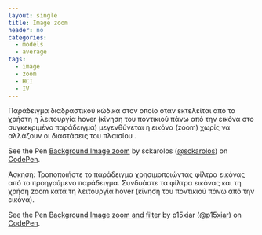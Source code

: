 ```yaml
---
layout: single
title: Image zoom
header: no
categories:
  - models
  - average
tags:
  - image
  - zoom
  - HCI
  - IV
---
```


Παράδειγμα διαδραστικού κώδικα στον οποίο όταν εκτελείται από το χρήστη η λειτουργία hover (κίνηση του ποντικιού πάνω από την εικόνα στο συγκεκριμένο παράδειγμα) μεγενθύνεται η εικόνα (zoom) χωρίς να αλλάζουν οι διαστάσεις του πλαισίου .

<p data-height="350" data-theme-id="17517" data-slug-hash="xwxrPb" data-default-tab="result" data-user="sckarolos" class='codepen'>See the Pen <a href='https://codepen.io/sckarolos/pen/xwxrPb/'>Background Image zoom</a> by sckarolos (<a href='https://codepen.io/sckarolos'>@sckarolos</a>) on <a href='https://codepen.io'>CodePen</a>.</p>
<script async src="//assets.codepen.io/assets/embed/ei.js"></script>

Άσκηση: Τροποποιήστε το παράδειγμα χρησιμοποιώντας φίλτρα εικόνας από το προηγούμενο παράδειγμα. Συνδυάστε τα φίλτρα εικόνας και τη χρήση zoom κατά τη λειτουργία hover (κίνηση του ποντικιού πάνω από την εικόνα).

<p data-height="350" data-theme-id="17517" data-slug-hash="rNLPEax" data-default-tab="result" data-user="p15xiar" class='codepen'>See the Pen <a href='https://codepen.io/p15xiar/pen/rNLPEax/'>Background Image zoom and filter</a> by p15xiar (<a href='https://codepen.io/p15xiar'>@p15xiar</a>) on <a href='https://codepen.io'>CodePen</a>.</p>
<script async src="//assets.codepen.io/assets/embed/ei.js"></script>
